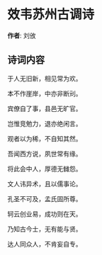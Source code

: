 # 效韦苏州古调诗

**作者**: 刘攽

## 诗词内容

于人无旧新，相见常为欢。

本不作崖岸，中亦非断刓。

宾僚自了事，县邑无旷官。

岂惟竞勉力，退亦绝闲言。

观者以为稀，不自知其然。

吾闻西方说，夙世常有缘。

将此会中人，厚德无雠怨。

文人讳异术，且以儒事论。

孔圣不可及，孟氏固所尊。

轲云创业易，成功则在天。

乃知古今士，无有能与贤。

达人同众人，不肯妄自专。

